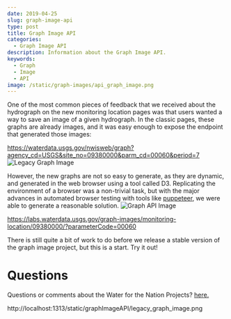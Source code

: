 ```yaml
---
date: 2019-04-25
slug: graph-image-api
type: post
title: Graph Image API
categories:
  - Graph Image API
description: Information about the Graph Image API.
keywords:
  - Graph
  - Image
  - API
image: /static/graph-images/api_graph_image.png
---
```



One of the most common pieces of feedback that we received about the hydrograph on the new monitoring location pages was that users wanted a way to save an image of a given hydrograph.  In the classic pages, these graphs are already images, and it was easy enough to expose the endpoint that generated those images:

https://waterdata.usgs.gov/nwisweb/graph?agency_cd=USGS&site_no=09380000&parm_cd=00060&period=7
![Legacy Graph Image](/static/graph-images/legacy_graph_image.png)

However, the new graphs are not so easy to generate, as they are dynamic, and generated in the web browser using a tool called D3.  Replicating the environment of a browser was a non-trivial task, but with the major advances in automated browser testing with tools like [puppeteer](https://developers.google.com/web/tools/puppeteer/), we were able to generate a reasonable solution.
![Graph API Image](/static/graph-images/api_graph_image.png)


https://labs.waterdata.usgs.gov/graph-images/monitoring-location/09380000/?parameterCode=00060 

There is still quite a bit of work to do before we release a stable version of the graph image project, but this is a start.  Try it out!


Questions
==========
Questions or comments about the Water for the Nation Projects? [here.](https://water.usgs.gov/contact/gsanswers?pemail=gs-w-ks_NWISWeb_Data_Inquiries&subject=Site+Number%3A+07144100&viewnote=%3CH1%3EUSGS+NWIS+Feedback+Request%3C%2FH1%3E%3Cp%3E%3Cb%3EPlease+enter+a+subject+in+the+form+below+that+briefly+summarizes+your+request%3C%2Fb%3E%3C%2Fp%3E) 

http://localhost:1313/static/graphImageAPI/legacy_graph_image.png